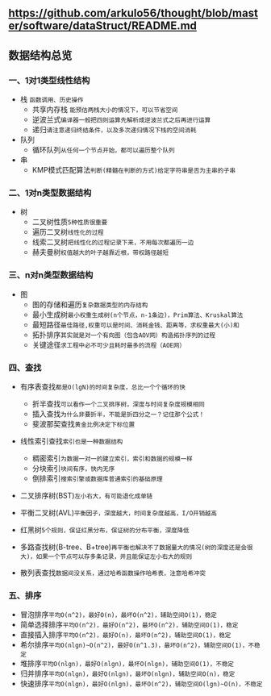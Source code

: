 
## https://github.com/arkulo56/thought/blob/master/software/dataStruct/README.md

## 数据结构总览

### 一、1对1类型线性结构

+ 栈	 `函数调用、历史操作`
	- 共享内存栈 `能预估两栈大小的情况下，可以节省空间`
	- 逆波兰式`编译器一般把四则运算先解析成逆波兰式之后再进行运算`
	- 递归`请注意递归终结条件，以及多次递归情况下栈的空间消耗`
+ 队列
	- 循环队列`从任何一个节点开始，都可以遍历整个队列`
+ 串
	- KMP模式匹配算法`判断(精髓在判断的方式)给定字符串是否为主串的子串`
	
### 二、1对n类型数据结构

+ 树
	- 二叉树性质`5种性质很重要`
	- 遍历二叉树`线性化的过程`
	- 线索二叉树`把线性化的过程记录下来，不用每次都遍历一边`
	- 赫夫曼树`权值越大的叶子越靠近根，带权路径越短`

### 三、n对n类型数据结构

+ 图
	- 图的存储和遍历`复杂数据类型的内存结构`
	- 最小生成树`最小权重生成树(n个节点，n-1条边)，Prim算法、Kruskal算法`
	- 最短路径`最佳路径,权重可以是时间、消耗金钱、距离等，求权重最大(小)和`
	- 拓扑排序`其实就是对一个有向图（包含AOV网）构造拓扑序列的过程`
	- 关键途径`求工程中必不可少且耗时最多的流程（AOE网）`
	
### 四、查找

+ 有序表查找`都是O(lgN)的时间复杂度，总比一个个循环的快`
	- 折半查找`可以看作一个二叉排序树，深度与时间复杂度规模相同`
	- 插入查找`为什么非要折半，不能是折四分之一？记住那个公式！`
	- 斐波那契查找`黄金比例决定下标位置`
	
+ 线性索引查找`索引也是一种数据结构`
	- 稠密索引`为数据一对一的建立索引，索引和数据的规模一样`
	- 分块索引`块间有序，快内无序`
	- 倒排索引`搜索引擎或数据库普通索引的基础原理`

	
+ 二叉排序树(BST)`左小右大，有可能退化成单链`
+ 平衡二叉树(AVL)`平衡因子，深度越大，时间复杂度越高，I/O开销越高`
+ 红黑树`5个规则，保证红黑分布，保证树的分布平衡，深度降低`
+ 多路查找树(B-tree、B+tree)`再平衡也解决不了数据量大的情况(树的深度还是会很大)，如果一个节点可以存多条记录，并且能保证左小右大的规则`
+ 散列表查找`数据间没关系，通过哈希函数操作哈希表，注意哈希冲突`

### 五、排序

+ 冒泡排序`平均O(n^2)，最好O(n)，最坏O(n^2)，辅助空间O(1)，稳定`
+ 简单选择排序`平均O(n^2)，最好O(n^2)，最坏O(n^2)，辅助空间O(1)，稳定`
+ 直接插入排序`平均O(n^2)，最好O(n)，最坏O(n^2)，辅助空间O(1)，稳定`
+ 希尔排序`平均O(nlgn)~O(n^2)，最好O(n^1.3)，最坏O(n^2)，辅助空间O(1)，不稳定`
+ 堆排序`平均O(nlgn)，最好O(nlgn)，最坏O(nlgn)，辅助空间O(1)，不稳定`
+ 归并排序`平均O(nlgn)，最好O(nlgn)，最坏O(nlgn)，辅助空间O(n)，稳定`
+ 快速排序`平均O(nlgn)，最好O(nlgn)，最坏O(n^2)，辅助空间O(lgn)~O(n)，不稳定`
